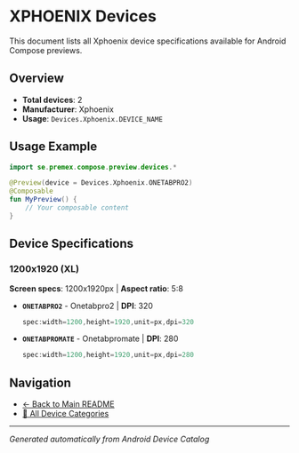 # XPHOENIX Devices

This document lists all Xphoenix device specifications available for Android Compose previews.

## Overview

- **Total devices**: 2
- **Manufacturer**: Xphoenix
- **Usage**: `Devices.Xphoenix.DEVICE_NAME`

## Usage Example

```kotlin
import se.premex.compose.preview.devices.*

@Preview(device = Devices.Xphoenix.ONETABPRO2)
@Composable
fun MyPreview() {
    // Your composable content
}
```

## Device Specifications

### 1200x1920 (XL)

**Screen specs**: 1200x1920px | **Aspect ratio**: 5:8

- **`ONETABPRO2`** - Onetabpro2 | **DPI**: 320
  ```kotlin
  spec:width=1200,height=1920,unit=px,dpi=320
  ```

- **`ONETABPROMATE`** - Onetabpromate | **DPI**: 280
  ```kotlin
  spec:width=1200,height=1920,unit=px,dpi=280
  ```

## Navigation

- [← Back to Main README](../../README.md)
- [📱 All Device Categories](../README.md)

---
*Generated automatically from Android Device Catalog*
